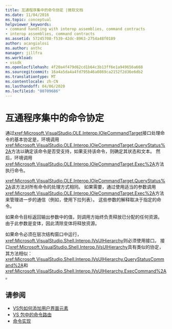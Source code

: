 ```yaml
---
title: 互通程序集中的命令协定 |微软文档
ms.date: 11/04/2016
ms.topic: conceptual
helpviewer_keywords:
- command handling with interop assemblies, command contracts
- interop assemblies, command contracts
ms.assetid: 57245708-f539-42dc-8963-2754a48f0189
author: acangialosi
ms.author: anthc
manager: jillfra
ms.workload:
- vssdk
ms.openlocfilehash: 4f20a4f479d62cd1b64c3b13ff6e1a949656a668
ms.sourcegitcommit: 16a4a5da4a4fd795b46a0869ca2152f2d36e6db2
ms.translationtype: MT
ms.contentlocale: zh-CN
ms.lasthandoff: 04/06/2020
ms.locfileid: "80709686"
---
```

# <a name="command-contracts-in-interop-assemblies"></a>互通程序集中的命令协定
通过<xref:Microsoft.VisualStudio.OLE.Interop.IOleCommandTarget>接口处理命令的基本协定是，环境调用<xref:Microsoft.VisualStudio.OLE.Interop.IOleCommandTarget.QueryStatus%2A>方法以确定该命令是否受支持，如果支持该命令，则确定其状态和文本。 然后，环境调用<xref:Microsoft.VisualStudio.OLE.Interop.IOleCommandTarget.Exec%2A>方法执行命令。

 <xref:Microsoft.VisualStudio.OLE.Interop.IOleCommandTarget.QueryStatus%2A>该方法对所有命令的处理方式相同。 如果需要，通过使用适当的参数调用<xref:Microsoft.VisualStudio.OLE.Interop.IOleCommandTarget.Exec%2A>方法来管理进一步的通信（例如，使用下拉列表）。 这些参数的解释取决于指定的命令。

 如果命令目标返回输出参数中的值，则调用方始终负责释放已分配的任何资源。 由于此参数是变体，因此清除变体将释放资源。

 如果命令必须在层次结构窗口中运行，<xref:Microsoft.VisualStudio.Shell.Interop.IVsUIHierarchy>则必须使用接口。 接口<xref:Microsoft.VisualStudio.Shell.Interop.IVsUIHierarchy>具有类似的协定，其方法相似：<xref:Microsoft.VisualStudio.Shell.Interop.IVsUIHierarchy.QueryStatusCommand%2A>和<xref:Microsoft.VisualStudio.Shell.Interop.IVsUIHierarchy.ExecCommand%2A>。

## <a name="see-also"></a>请参阅
- [VS包如何添加用户界面元素](../../extensibility/internals/how-vspackages-add-user-interface-elements.md)
- [VS 包中的命令路由](../../extensibility/internals/command-routing-in-vspackages.md)
- [命令实现](../../extensibility/internals/command-implementation.md)
